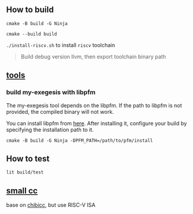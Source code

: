 ## How to build

`cmake -B build -G Ninja`

`cmake --build build`

`./install-riscv.sh` to install `riscv` toolchain

> Build debug version llvm, then export toolchain binary path

## [tools](tools)

### build my-exegesis with libpfm

The my-exegesis tool depends on the libpfm. If the path to libpfm is not provided, the compiled binary will not work.

You can install libpfm from [here](https://github.com/wcohen/libpfm4). After installing it, configure your build by specifying the installation path to it.

`cmake -B build -G Ninja -DPFM_PATH=/path/to/pfm/install`

## How to test

`lit build/test`


## [small cc](src/smallcc)

base on [chibicc](https://github.com/rui314/chibicc), but use RISC-V ISA
